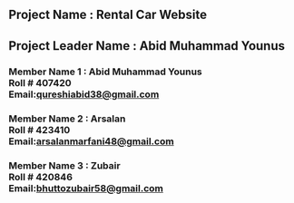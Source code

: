 ## Project Name : Rental Car Website
## Project Leader Name : Abid Muhammad Younus
### Member Name 1 : Abid Muhammad Younus <br> Roll # 407420  <br> Email:qureshiabid38@gmail.com
### Member Name 2 : Arsalan  <br> Roll # 423410 <br> Email:arsalanmarfani48@gmail.com  
### Member Name 3 : Zubair   <br> Roll # 420846 <br> Email:bhuttozubair58@gmail.com
